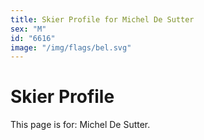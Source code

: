 ```yaml
---
title: Skier Profile for Michel De Sutter
sex: "M"
id: "6616"
image: "/img/flags/bel.svg" 
---
```


# Skier Profile

This page is for: Michel De Sutter.
    